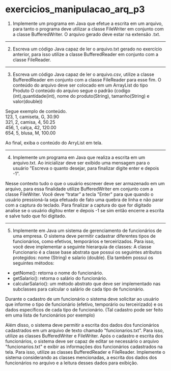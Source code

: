 # exercicios_manipulacao_arq_p3

1)  Implemente um programa em Java que efetue a escrita em um arquivo, para tanto o programa deve utilizar a classe FileWriter em conjunto com a classe BufferedWriter. O arquivo gerado deve estar na extensão .txt.

---

2) Escreva um código Java capaz de ler o arquivo.txt gerado no exercício anterior, para isso utilize a classe BufferedReader em conjunto com a classe FileReader.

---

3) Escreva um código Java capaz de ler o arquivo.csv, utilize a classe BufferedReader em conjunto com a classe FileReader para esse fim.
 O conteúdo do arquivo deve ser colocado em um ArrayList do tipo Produto O conteúdo do arquivo segue o padrão (codigo (int),quantidade(int), nome do produto(String), tamanho(String) e valor(double))
 
Segue exemplo de conteúdo.      
  123, 1, camiseta, G, 30.90 <br/>
  321, 2, camisa, 4, 50.25 <br/>
  456, 1, calça, 42, 120.00 <br/>
  654, 5, blusa, M, 100.00 <br/>

  Ao final, exiba o conteúdo do ArryList em tela.

---

4) Implemente um programa em Java que realiza a escrita em um arquivo.txt.
   Ao inicializar deve ser exibido uma mensagem para o usuário "Escreva o quanto desejar, para finalizar digite enter e depois -1".
 
 Nesse contexto tudo o que o usuário escrever deve ser armazenado em um arquivo, para essa finalidade utilize BufferedWriter em conjunto com a classe FileWriter. Você deve  “tratar” a tecla "Enter" para que quando o usuário pressioná-la seja efetuado de fato uma quebra de linha e não parar com a captura do teclado. 
  Para finalizar a captura do que for digitado analise se o usuário digitou  enter e depois -1 se sim então encerre a escrita e salve tudo que foi digitado.
  
 ---
 
5) Implemente em Java um sistema de gerenciamento de funcionários de uma empresa. O sistema deve permitir cadastrar diferentes tipos de funcionários, como efetivos, temporários e terceirizados. Para isso, você deve implementar a seguinte hierarquia de classes: A classe Funcionario é a classe base abstrata que possui os seguintes atributos protegidos: nome (String) e salario (double). Ela também possui os seguintes métodos:

- getNome(): retorna o nome do funcionário.
- getSalario(): retorna o salário do funcionário.
- calcularSalario(): um método abstrato que deve ser implementado nas subclasses para calcular o salário de cada tipo de funcionário.

 Durante o cadastro de um funcionário o sistema deve solicitar ao usuário que informe o tipo de funcionário (efetivo, temporário ou terceirizado) e os dados específicos de cada tipo de funcionário. (Tal cadastro pode ser feito em uma lista de funcionários por exemplo)

 Além disso, o sistema deve permitir a escrita dos dados dos funcionários cadastrados em um arquivo de texto chamado "funcionarios.txt". Para isso, utilize as classes BufferedWriter e FileWriter. Após o cadastro e escrita dos funcionários, o sistema deve ser capaz de editar se necessário o arquivo "funcionarios.txt" e exibir as informações dos funcionários cadastrados na tela. Para isso, utilize as classes BufferedReader e FileReader. Implemente o sistema considerando as classes mencionadas, a escrita dos dados dos funcionários no arquivo e a leitura desses dados para exibição.

